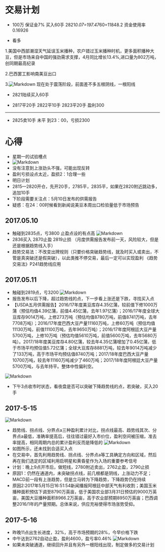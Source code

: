 # 交易计划
- 100万 保证金7% 买入60手 2821*0.07=197.47*60=11848.2
资金使用率0.16926

- 看多

 
1.美国中西部潮湿天气延误玉米播种，农户错过玉米播种时机，更多面积播种大豆，但是市场来自中国的强劲需求支撑，4月同比增长13.4%,进口量为802万吨，创同期最高纪录

2.巴西罢工影响南美豆出口

3.![Markdown](http://i2.muimg.com/1949/e02746d441376b63.jpg)
现在处于震荡阶段，前面差不多五根阴线，一根阳线

- 2821陆续买入60手

- 2817平20手  2822平10手  2823平20手 盈利300

----------

- 2825卖10手 未平  到23：00，亏损2300  

# 心得
- 星期一的试验槽点
- ![Markdown](http://i2.muimg.com/1949/fb9b19cb3dd8a583.jpg)
- 没有注意到上涨劲头不强，可能出现反转
- 盈利亏损设点太近，盈损2：1合理一些
- 明日计划
- 2815—2820开仓，先开20手，2785平，2835平，如果在2820附近跳动多，追加10手
- 下阶段需要关注点：5月10日发布的供需报告
- 疑惑：在24：00时候看到新闻说美豆本周出口检验量低于市场预告
## 2017.05.10 
- 触碰到2835点，亏3800  止盈点设的有点高
![Markdown](http://i2.muimg.com/1949/a1c3cbd991143ac6.jpg)
- 2836买入 2870止盈 2819止损 （月度供需报告发布前一天，风险较大，但是还是根据趋势线入手）
- 趋势交易法：不改变出牌规则（只要价格突破趋势线，就及时买入或卖出，不管是真突破还是假突破），以此类推不停交易，最后一定可以实现盈利 《趋势交易法》P241趋势线应用
## 2017.05.11
- 触碰到2819点，亏3200 
![Markdown](http://i2.muimg.com/1949/67311e5b7395f719.jpg)
- 报告发布以后下降，超过趋势线的点，下一步看上涨还是下跌，寻找买入点
- 【USDA五月供需报告】2016/17年度美豆库存4.35亿蒲，较前值下修1000万蒲（预估均值4.39亿蒲，前值4.45亿蒲，去年1.97亿蒲）；2016/17年度全球大豆库存9014万吨，上修273万吨（预估均值8780万吨，前值8741万吨，去年7708万吨）；2016/17年度巴西大豆产量11160万吨，上修60万吨（预估均值11130万吨，前值11100万吨，去年9650万吨）；2016/17年度阿根廷大豆产量5700万吨，上修10万吨（预估均值5610万吨，前值5600万吨，去年5680万吨）。2017/18年度美豆库存4.80亿蒲，较去年4.35亿蒲增加了0.45亿蒲，低于市场平均预估值5.72亿蒲；全球大豆库存8881万吨，较去年9014万吨减少了133万吨，高于市场平均预估值8740万吨；2017/18年度巴西大豆产量10700万吨，较去年11160万吨减少了460万吨；2017/18年度阿根廷大豆产量5700万吨，与去年持平。整体中性偏利空。

![Markdown](http://i2.muimg.com/1949/b43ca5425248ad5f.jpg)

- 下午3点收市时状态，看夜盘是否可以突破下降趋势线的点，若突破，买入20手

## 2017-5-15
![Markdown](http://i2.muimg.com/1949/40a6553fa50273e5.jpg)
- 趋势线、拐点线、分界点a三种盈利累计对比，拐点线最高、趋势线其次、分界点a最低，准确率提高后，往往错过最好入市价位，盈利空间被压缩，准去率提高，相同周期内总的累计盈利反而是降低的
![Markdown](http://i2.muimg.com/1949/4906ae4d16a49edb.jpg)
- 如图所示，还未找到合适买入点
- 在交易中，首先利用趋势线、拐点线、分界点a等工具确定方向和区域，然后再在我们选定的区域利用启明星和黄昏星作为入场的重要参考信号
- 计划：晚上9点开市后，做短线，2780附近卖出，2762止盈，2790止损
- 原因1：仍然在通道内，未突破拐点线，前几根都是阴线，上涨动力不足；MACD前一段有上涨趋势，但是立马转为下降趋势，下降趋势仍在持续
- 原因2:2017年5月15日16:51:54新闻播报阿根廷中部天气有利收割；美国玉米播种面积预估下调至8790万英亩，低于美国农业部3月31日预估的9000万英亩，美国大豆播种面积8966.2万英亩，高于农业部预期8950万英亩；巴西调整2016/1年的产量预期。总体来说，供应充裕使得市场涨势受抑。
## 2017-5-16
- 昨晚11点出生长进度，32%，高于市场预期的28%，今早价格下跌
- 中午达到2762自动止盈，盈利4600，盈亏率0.46%
![Markdown](http://i2.muimg.com/1949/bf5e64bbf6efec6a.jpg)
- 如果未突破通道，继续回升并且有另外一根阳线出现，制定做多的交易计划





